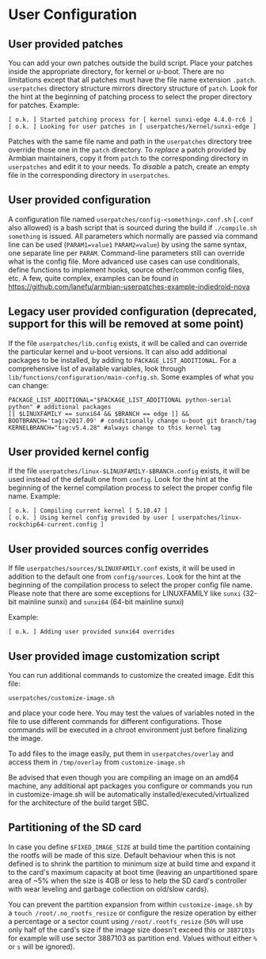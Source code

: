 # User Configuration

## User provided patches

You can add your own patches outside the build script. Place your patches inside the appropriate directory, for kernel or u-boot. There are no limitations except that all patches must have the file name extension `.patch`. `userpatches` directory structure mirrors directory structure of `patch`. Look for the hint at the beginning of patching process to select the proper directory for patches. Example:

    [ o.k. ] Started patching process for [ kernel sunxi-edge 4.4.0-rc6 ]
    [ o.k. ] Looking for user patches in [ userpatches/kernel/sunxi-edge ]

Patches with the same file name and path in the `userpatches` directory tree override those one in the `patch` directory. To _replace_ a patch provided by Armbian maintainers, copy it from `patch` to the corresponding directory in `userpatches` and edit it to your needs. To _disable_ a patch, create an empty file in the corresponding directory in `userpatches`.

## User provided configuration

A configuration file named `userpatches/config-<something>.conf.sh` (`.conf` also allowed) is a bash script that is sourced during the build if `./compile.sh something` is issued. All parameters which normally are passed via command line can be used (`PARAM1=value1` `PARAM2=value`) by using the same syntax, one separate line per `PARAM`. Command-line parameters still can override what is the config file. More advanced use cases can use conditionals, define functions to implement hooks, source other/common config files, etc. A few, quite complex, examples can be found in https://github.com/lanefu/armbian-userpatches-example-indiedroid-nova

## Legacy user provided configuration (deprecated, support for this will be removed at some point)

If the file `userpatches/lib.config` exists, it will be called and can override the particular kernel and u-boot versions. It can also add additional packages to be installed, by adding to `PACKAGE_LIST_ADDITIONAL`. For a comprehensive list of available variables, look through  `lib/functions/configuration/main-config.sh`. Some examples of what you can change:

    PACKAGE_LIST_ADDITIONAL="$PACKAGE_LIST_ADDITIONAL python-serial python" # additional packages
    [[ $LINUXFAMILY == sunxi64 && $BRANCH == edge ]] && BOOTBRANCH='tag:v2017.09' # conditionally change u-boot git branch/tag
    KERNELBRANCH="tag:v5.4.28" #always change to this kernel tag

## User provided kernel config

If the file `userpatches/linux-$LINUXFAMILY-$BRANCH.config` exists, it will be used instead of the default one from `config`. Look for the hint at the beginning of the kernel compilation process to select the proper config file name. Example:

    [ o.k. ] Compiling current kernel [ 5.10.47 ]
    [ o.k. ] Using kernel config provided by user [ userpatches/linux-rockchip64-current.config ]

## User provided sources config overrides

If file `userpatches/sources/$LINUXFAMILY.conf` exists, it will be used in addition to the default one from `config/sources`. Look for the hint at the beginning of the compilation process to select the proper config file name.
Please note that there are some exceptions for LINUXFAMILY like `sunxi` (32-bit mainline sunxi) and `sunxi64` (64-bit mainline sunxi)

Example:
	
	[ o.k. ] Adding user provided sunxi64 overrides
	
## User provided image customization script

You can run additional commands to customize the created image. Edit this file:

    userpatches/customize-image.sh

and place your code here. You may test the values of variables noted in the file to use different commands for different configurations. Those commands will be executed in a chroot environment just before finalizing the image.

To add files to the image easily, put them in `userpatches/overlay` and access them in `/tmp/overlay` from `customize-image.sh`

Be advised that even though you are compiling an image on an amd64 machine, any additional apt packages you configure or commands you run in customize-image.sh will be automatically installed/executed/virtualized for the architecture of the build target SBC.

## Partitioning of the SD card

In case you define `$FIXED_IMAGE_SIZE` at build time the partition containing the rootfs will be made of this size. Default behaviour when this is not defined is to shrink the partition to minimum size at build time and expand it to the card's maximum capacity at boot time (leaving an unpartitioned spare area of ~5% when the size is 4GB or less to help the SD card's controller with wear leveling and garbage collection on old/slow cards).

You can prevent the partition expansion from within `customize-image.sh` by a `touch /root/.no_rootfs_resize` or configure the resize operation by either a percentage or a sector count using `/root/.rootfs_resize` (`50%` will use only half of the card's size if the image size doesn't exceed this or `3887103s` for example will use sector 3887103 as partition end. Values without either `%` or `s` will be ignored).
